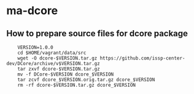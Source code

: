 # ma-dcore

## How to prepare source files for dcore package

        VERSION=1.0.0
        cd $HOME/vagrant/data/src
        wget -O dcore-$VERSION.tar.gz https://github.com/issp-center-dev/DCore/archive/v$VERSION.tar.gz
        tar zxvf dcore-$VERSION.tar.gz
        mv -f DCore-$VERSION dcore_$VERSION
        tar zcvf dcore_$VERSION.orig.tar.gz dcore_$VERSION
        rm -rf dcore-$VERSION.tar.gz dcore_$VERSION
